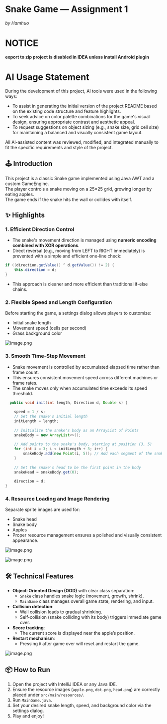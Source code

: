 # Snake Game — Assignment 1
*by Hamhuo*

# NOTICE
**export to zip project is disabled in IDEA unless install Android plugin**
# AI Usage Statement

During the development of this project, AI tools were used in the following ways:

- To assist in generating the initial version of the project README based on the existing code structure and feature highlights.
- To seek advice on color palette combinations for the game's visual design, ensuring appropriate contrast and aesthetic appeal.
- To request suggestions on object sizing (e.g., snake size, grid cell size) for maintaining a balanced and visually consistent game layout.

All AI-assisted content was reviewed, modified, and integrated manually to fit the specific requirements and style of the project.

## 🕹 Introduction
This project is a classic Snake game implemented using Java AWT and a custom GameEngine.    
The player controls a snake moving on a 25×25 grid, growing longer by eating apples.    
The game ends if the snake hits the wall or collides with itself.

## ✨ Highlights

### 1. Efficient Direction Control
- The snake's movement direction is managed using **numeric encoding combined with XOR operations**.
- Direct reversal (e.g., moving from LEFT to RIGHT immediately) is prevented with a simple and efficient one-line check:

``` java
if ((direction.getValue() ^ d.getValue()) != 2) {  
    this.direction = d;  
}
```

- This approach is cleaner and more efficient than traditional if-else chains.

### 2. Flexible Speed and Length Configuration
Before starting the game, a settings dialog allows players to customize:
- Initial snake length
- Movement speed (cells per second)
- Grass background color


![image.png](https://cdn.jsdelivr.net/gh/hamhuo-hub/HamPic@img/img/20250426155544622.png)


### 3. Smooth Time-Step Movement
- Snake movement is controlled by accumulated elapsed time rather than frame count.
- This ensures consistent movement speed across different machines or frame rates.
- The snake moves only when accumulated time exceeds its speed threshold.

``` java
  public void init(int length, Direction d, Double s) {  
  
    speed = 1 / s;  
    // Set the snake's initial length  
    initLength = length;  
  
    // Initialize the snake's body as an ArrayList of Points  
    snakeBody = new ArrayList<>();  
  
    // Add points to the snake's body, starting at position (3, 5)  
    for (int i = 3; i < initLength + 3; i++) {  
        snakeBody.add(new Point(i, 5)); // Add each segment of the snake to the body  
    }  
  
    // Set the snake's head to be the first point in the body  
    snakeHead = snakeBody.get(0);  
  
    direction = d;  
}
```
### 4. Resource Loading and Image Rendering
Separate sprite images are used for:
- Snake head
- Snake body
- Apples
- Proper resource management ensures a polished and visually consistent appearance.

![image.png](https://cdn.jsdelivr.net/gh/hamhuo-hub/HamPic@img/img/20250426155640174.png)


![image.png](https://cdn.jsdelivr.net/gh/hamhuo-hub/HamPic@img/img/20250426155705822.png)


## 🛠 Technical Features
- **Object-Oriented Design (OOD)** with clear class separation:
    - `Snake` class handles snake logic (movement, growth, shrink).
    - `MainGame` class manages overall game state, rendering, and input.
- **Collision detection**:
    - Wall collision leads to gradual shrinking.
    - Self-collision (snake colliding with its body) triggers immediate game over.
- **Score tracking**:
    - The current score is displayed near the apple’s position.
- **Restart mechanism**:
    - Pressing `R` after game over will reset and restart the game.

![image.png](https://cdn.jsdelivr.net/gh/hamhuo-hub/HamPic@img/img/20250426155716473.png)

## 📦 How to Run
1. Open the project with IntelliJ IDEA or any Java IDE.
2. Ensure the resource images (`apple.png`, `dot.png`, `head.png`) are correctly placed under `src/main/resources/`.
3. Run `MainGame.java`.
4. Set your desired snake length, speed, and background color via the settings dialog.
5. Play and enjoy!